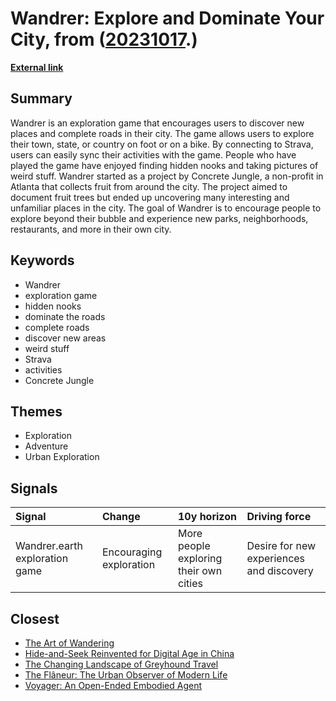 # __Wandrer: Explore and Dominate Your City__, from ([20231017](https://kghosh.substack.com/p/20231017).)

__[External link](https://wandrer.earth/)__



## Summary

Wandrer is an exploration game that encourages users to discover new places and complete roads in their city. The game allows users to explore their town, state, or country on foot or on a bike. By connecting to Strava, users can easily sync their activities with the game. People who have played the game have enjoyed finding hidden nooks and taking pictures of weird stuff. Wandrer started as a project by Concrete Jungle, a non-profit in Atlanta that collects fruit from around the city. The project aimed to document fruit trees but ended up uncovering many interesting and unfamiliar places in the city. The goal of Wandrer is to encourage people to explore beyond their bubble and experience new parks, neighborhoods, restaurants, and more in their own city.

## Keywords

* Wandrer
* exploration game
* hidden nooks
* dominate the roads
* complete roads
* discover new areas
* weird stuff
* Strava
* activities
* Concrete Jungle

## Themes

* Exploration
* Adventure
* Urban Exploration

## Signals

| Signal                         | Change                  | 10y horizon                            | Driving force                            |
|:-------------------------------|:------------------------|:---------------------------------------|:-----------------------------------------|
| Wandrer.earth exploration game | Encouraging exploration | More people exploring their own cities | Desire for new experiences and discovery |

## Closest

* [The Art of Wandering](ddf441dc074555140e62f61fb00019fa)
* [Hide-and-Seek Reinvented for Digital Age in China](b257d0deb52682c702250d6980bcecbd)
* [The Changing Landscape of Greyhound Travel](175ea9191642bee3b29225d9dadffc96)
* [The Flâneur: The Urban Observer of Modern Life](692b18c36e5e622f1edeb428e1d8c83b)
* [Voyager: An Open-Ended Embodied Agent](8af9bffc11d191445956ffcef1627c38)